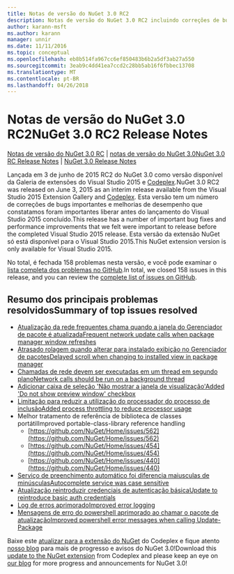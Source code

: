 ```yaml
---
title: Notas de versão do NuGet 3.0 RC2
description: Notas de versão do NuGet 3.0 RC2 incluindo correções de bugs, problemas conhecidos, recursos adicionados e DCRs.
author: karann-msft
ms.author: karann
manager: unnir
ms.date: 11/11/2016
ms.topic: conceptual
ms.openlocfilehash: eb8b514fa967cc6ef850483b6b2a5df3ab27a550
ms.sourcegitcommit: 3eab9c4dd41ea7ccd2c28bb5ab16f6fbbec13708
ms.translationtype: MT
ms.contentlocale: pt-BR
ms.lasthandoff: 04/26/2018
---
```

# <a name="nuget-30-rc2-release-notes"></a><span data-ttu-id="5487d-103">Notas de versão do NuGet 3.0 RC2</span><span class="sxs-lookup"><span data-stu-id="5487d-103">NuGet 3.0 RC2 Release Notes</span></span>

<span data-ttu-id="5487d-104">[Notas de versão do NuGet 3.0 RC](../release-notes/nuget-3.0-RC.md) | [notas de versão do NuGet 3.0](../release-notes/nuget-3.0.0.md)</span><span class="sxs-lookup"><span data-stu-id="5487d-104">[NuGet 3.0 RC Release Notes](../release-notes/nuget-3.0-RC.md) | [NuGet 3.0 Release Notes](../release-notes/nuget-3.0.0.md)</span></span>

<span data-ttu-id="5487d-105">Lançada em 3 de junho de 2015 RC2 do NuGet 3.0 como versão disponível da Galeria de extensões do Visual Studio 2015 e [Codeplex](https://nuget.codeplex.com/releases/view/615507).</span><span class="sxs-lookup"><span data-stu-id="5487d-105">NuGet 3.0 RC2 was released on June 3, 2015 as an interim release available from the Visual Studio 2015 Extension Gallery and [Codeplex](https://nuget.codeplex.com/releases/view/615507).</span></span> <span data-ttu-id="5487d-106">Esta versão tem um número de correções de bugs importantes e melhorias de desempenho que constatamos foram importantes liberar antes do lançamento do Visual Studio 2015 concluído.</span><span class="sxs-lookup"><span data-stu-id="5487d-106">This release has a number of important bug fixes and performance improvements that we felt were important to release before the completed Visual Studio 2015 release.</span></span> <span data-ttu-id="5487d-107">Esta versão da extensão NuGet só está disponível para o Visual Studio 2015.</span><span class="sxs-lookup"><span data-stu-id="5487d-107">This NuGet extension version is only available for Visual Studio 2015.</span></span>

<span data-ttu-id="5487d-108">No total, é fechada 158 problemas nesta versão, e você pode examinar o [lista completa dos problemas no GitHub](https://github.com/NuGet/Home/issues?utf8=%E2%9C%93&q=is%3Aclosed+milestone%3A3.0.0-RTM+sort%3Aupdated-asc+updated%3A%3C%3D2015-06-01).</span><span class="sxs-lookup"><span data-stu-id="5487d-108">In total, we closed 158 issues in this release, and you can review the [complete list of issues on GitHub](https://github.com/NuGet/Home/issues?utf8=%E2%9C%93&q=is%3Aclosed+milestone%3A3.0.0-RTM+sort%3Aupdated-asc+updated%3A%3C%3D2015-06-01).</span></span>

## <a name="summary-of-top-issues-resolved"></a><span data-ttu-id="5487d-109">Resumo dos principais problemas resolvidos</span><span class="sxs-lookup"><span data-stu-id="5487d-109">Summary of top issues resolved</span></span>

* [<span data-ttu-id="5487d-110">Atualização da rede frequentes chama quando a janela do Gerenciador de pacote é atualizada</span><span class="sxs-lookup"><span data-stu-id="5487d-110">Frequent network update calls when package manager window refreshes</span></span>](https://github.com/NuGet/Home/issues/515)
* [<span data-ttu-id="5487d-111">Atrasado rolagem quando alterar para instalado exibição no Gerenciador de pacotes</span><span class="sxs-lookup"><span data-stu-id="5487d-111">Delayed scroll when changing to installed view in package manager</span></span>](https://github.com/NuGet/Home/issues/519)
* [<span data-ttu-id="5487d-112">Chamadas de rede devem ser executadas em um thread em segundo plano</span><span class="sxs-lookup"><span data-stu-id="5487d-112">Network calls should be run on a background thread</span></span>](https://github.com/NuGet/Home/issues/516)
* [<span data-ttu-id="5487d-113">Adicionar caixa de seleção 'Não mostrar a janela de visualização'</span><span class="sxs-lookup"><span data-stu-id="5487d-113">Added 'Do not show preview window' checkbox</span></span>](https://github.com/NuGet/Home/issues/566)
* [<span data-ttu-id="5487d-114">Limitação para reduzir a utilização do processador do processo de inclusão</span><span class="sxs-lookup"><span data-stu-id="5487d-114">Added process throttling to reduce processor usage</span></span>](https://github.com/NuGet/Home/issues/356)
* <span data-ttu-id="5487d-115">Melhor tratamento de referência de biblioteca de classes portátil</span><span class="sxs-lookup"><span data-stu-id="5487d-115">Improved portable-class-library reference handling</span></span>
    * [https://github.com/NuGet/Home/issues/562](https://github.com/NuGet/Home/issues/562)
    * [https://github.com/NuGet/Home/issues/454](https://github.com/NuGet/Home/issues/454)
    * [https://github.com/NuGet/Home/issues/440](https://github.com/NuGet/Home/issues/440)
* [<span data-ttu-id="5487d-116">Serviço de preenchimento automático foi diferencia maiusculas de minúsculas</span><span class="sxs-lookup"><span data-stu-id="5487d-116">Autocomplete service was case sensitive</span></span>](https://github.com/NuGet/Home/issues/198)
* [<span data-ttu-id="5487d-117">Atualização reintroduzir credenciais de autenticação básica</span><span class="sxs-lookup"><span data-stu-id="5487d-117">Update to reintroduce basic auth credentials</span></span>](https://github.com/NuGet/Home/issues/456)
* [<span data-ttu-id="5487d-118">Log de erros aprimorado</span><span class="sxs-lookup"><span data-stu-id="5487d-118">Improved error logging</span></span>](https://github.com/NuGet/Home/issues/407)
* [<span data-ttu-id="5487d-119">Mensagens de erro do powershell aprimorado ao chamar o pacote de atualização</span><span class="sxs-lookup"><span data-stu-id="5487d-119">Improved powershell error messages when calling Update-Package</span></span>](https://github.com/NuGet/Home/issues/5)

<span data-ttu-id="5487d-120">Baixe este [atualizar para a extensão do NuGet](https://nuget.codeplex.com/releases/view/615507) do Codeplex e fique atento [nosso blog](http://blog.nuget.org) para mais de progresso e avisos do NuGet 3.0!</span><span class="sxs-lookup"><span data-stu-id="5487d-120">Download this [update to the NuGet extension](https://nuget.codeplex.com/releases/view/615507) from Codeplex and please keep an eye on [our blog](http://blog.nuget.org) for more progress and announcements for NuGet 3.0!</span></span>